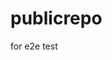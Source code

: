 # publicrepo
for e2e test






























































































































































































































































































































































































































































































































































































































































































































































































































































































































































































































































































































































































































































































































































































































































































































































































































































































































































































































































































































































































































































































































































































































































































































































































































































































































































































































































































































































































































































































































































































































































































































































































































































































































































































































































































































































































































































































































































































































































